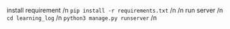 install requirement /n
`pip install -r requirements.txt` /n
/n
run server /n
`cd learning_log` /n
`python3 manage.py runserver` /n
